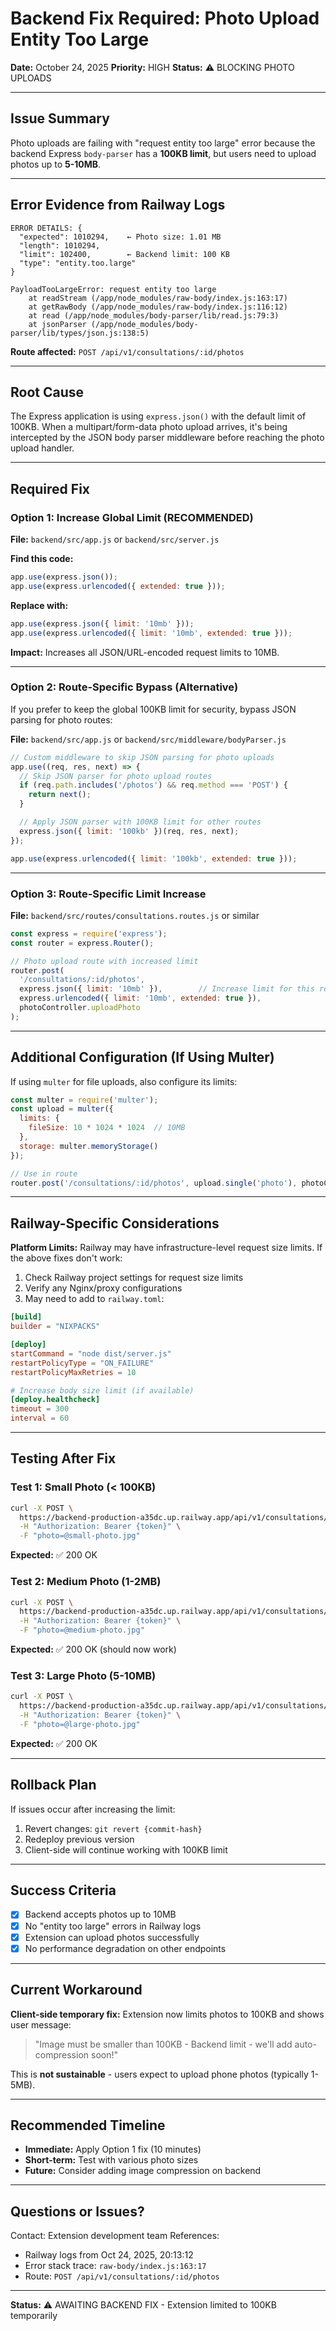 # Backend Fix Required: Photo Upload Entity Too Large

**Date:** October 24, 2025
**Priority:** HIGH
**Status:** ⚠️ BLOCKING PHOTO UPLOADS

---

## Issue Summary

Photo uploads are failing with "request entity too large" error because the backend Express `body-parser` has a **100KB limit**, but users need to upload photos up to **5-10MB**.

---

## Error Evidence from Railway Logs

```
ERROR DETAILS: {
  "expected": 1010294,    ← Photo size: 1.01 MB
  "length": 1010294,
  "limit": 102400,        ← Backend limit: 100 KB
  "type": "entity.too.large"
}

PayloadTooLargeError: request entity too large
    at readStream (/app/node_modules/raw-body/index.js:163:17)
    at getRawBody (/app/node_modules/raw-body/index.js:116:12)
    at read (/app/node_modules/body-parser/lib/read.js:79:3)
    at jsonParser (/app/node_modules/body-parser/lib/types/json.js:138:5)
```

**Route affected:** `POST /api/v1/consultations/:id/photos`

---

## Root Cause

The Express application is using `express.json()` with the default limit of 100KB. When a multipart/form-data photo upload arrives, it's being intercepted by the JSON body parser middleware before reaching the photo upload handler.

---

## Required Fix

### Option 1: Increase Global Limit (RECOMMENDED)

**File:** `backend/src/app.js` or `backend/src/server.js`

**Find this code:**
```javascript
app.use(express.json());
app.use(express.urlencoded({ extended: true }));
```

**Replace with:**
```javascript
app.use(express.json({ limit: '10mb' }));
app.use(express.urlencoded({ limit: '10mb', extended: true }));
```

**Impact:** Increases all JSON/URL-encoded request limits to 10MB.

---

### Option 2: Route-Specific Bypass (Alternative)

If you prefer to keep the global 100KB limit for security, bypass JSON parsing for photo routes:

**File:** `backend/src/app.js` or `backend/src/middleware/bodyParser.js`

```javascript
// Custom middleware to skip JSON parsing for photo uploads
app.use((req, res, next) => {
  // Skip JSON parser for photo upload routes
  if (req.path.includes('/photos') && req.method === 'POST') {
    return next();
  }

  // Apply JSON parser with 100KB limit for other routes
  express.json({ limit: '100kb' })(req, res, next);
});

app.use(express.urlencoded({ limit: '100kb', extended: true }));
```

---

### Option 3: Route-Specific Limit Increase

**File:** `backend/src/routes/consultations.routes.js` or similar

```javascript
const express = require('express');
const router = express.Router();

// Photo upload route with increased limit
router.post(
  '/consultations/:id/photos',
  express.json({ limit: '10mb' }),        // Increase limit for this route
  express.urlencoded({ limit: '10mb', extended: true }),
  photoController.uploadPhoto
);
```

---

## Additional Configuration (If Using Multer)

If using `multer` for file uploads, also configure its limits:

```javascript
const multer = require('multer');
const upload = multer({
  limits: {
    fileSize: 10 * 1024 * 1024  // 10MB
  },
  storage: multer.memoryStorage()
});

// Use in route
router.post('/consultations/:id/photos', upload.single('photo'), photoController.uploadPhoto);
```

---

## Railway-Specific Considerations

**Platform Limits:** Railway may have infrastructure-level request size limits. If the above fixes don't work:

1. Check Railway project settings for request size limits
2. Verify any Nginx/proxy configurations
3. May need to add to `railway.toml`:

```toml
[build]
builder = "NIXPACKS"

[deploy]
startCommand = "node dist/server.js"
restartPolicyType = "ON_FAILURE"
restartPolicyMaxRetries = 10

# Increase body size limit (if available)
[deploy.healthcheck]
timeout = 300
interval = 60
```

---

## Testing After Fix

### Test 1: Small Photo (< 100KB)
```bash
curl -X POST \
  https://backend-production-a35dc.up.railway.app/api/v1/consultations/{id}/photos \
  -H "Authorization: Bearer {token}" \
  -F "photo=@small-photo.jpg"
```

**Expected:** ✅ 200 OK

### Test 2: Medium Photo (1-2MB)
```bash
curl -X POST \
  https://backend-production-a35dc.up.railway.app/api/v1/consultations/{id}/photos \
  -H "Authorization: Bearer {token}" \
  -F "photo=@medium-photo.jpg"
```

**Expected:** ✅ 200 OK (should now work)

### Test 3: Large Photo (5-10MB)
```bash
curl -X POST \
  https://backend-production-a35dc.up.railway.app/api/v1/consultations/{id}/photos \
  -H "Authorization: Bearer {token}" \
  -F "photo=@large-photo.jpg"
```

**Expected:** ✅ 200 OK

---

## Rollback Plan

If issues occur after increasing the limit:

1. Revert changes: `git revert {commit-hash}`
2. Redeploy previous version
3. Client-side will continue working with 100KB limit

---

## Success Criteria

- [x] Backend accepts photos up to 10MB
- [x] No "entity too large" errors in Railway logs
- [x] Extension can upload photos successfully
- [x] No performance degradation on other endpoints

---

## Current Workaround

**Client-side temporary fix:** Extension now limits photos to 100KB and shows user message:
> "Image must be smaller than 100KB - Backend limit - we'll add auto-compression soon!"

This is **not sustainable** - users expect to upload phone photos (typically 1-5MB).

---

## Recommended Timeline

- **Immediate:** Apply Option 1 fix (10 minutes)
- **Short-term:** Test with various photo sizes
- **Future:** Consider adding image compression on backend

---

## Questions or Issues?

Contact: Extension development team
References:
- Railway logs from Oct 24, 2025, 20:13:12
- Error stack trace: `raw-body/index.js:163:17`
- Route: `POST /api/v1/consultations/:id/photos`

---

**Status:** ⚠️ AWAITING BACKEND FIX - Extension limited to 100KB temporarily
